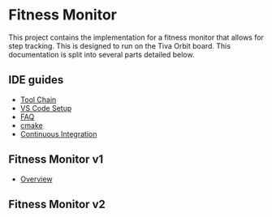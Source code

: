 # Fitness Monitor

This project contains the implementation for a fitness monitor that allows for
step tracking. This is designed to run on the Tiva Orbit board. This 
documentation is split into several parts detailed below.

## IDE guides

- [Tool Chain](./toolchain.md)
- [VS Code Setup](./vs-code.md)
- [FAQ](./faq.md)
- [cmake](./cmake.md)
- [Continuous Integration](./cli.md)

## Fitness Monitor v1

- [Overview](./fitness-monitor-v1-overview.md)

## Fitness Monitor v2

